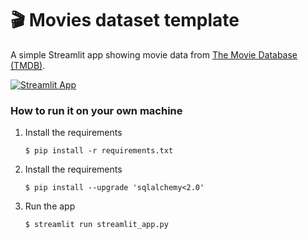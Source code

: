# 🎬 Movies dataset template

A simple Streamlit app showing movie data from [The Movie Database (TMDB)](https://www.kaggle.com/datasets/tmdb/tmdb-movie-metadata). 

[![Streamlit App](https://static.streamlit.io/badges/streamlit_badge_black_white.svg)](https://movies-dataset-template.streamlit.app/)

### How to run it on your own machine

1. Install the requirements

   ```
   $ pip install -r requirements.txt
   ```
2. Install the requirements

   ```   
   $ pip install --upgrade 'sqlalchemy<2.0'
   ```

3. Run the app

   ```
   $ streamlit run streamlit_app.py
   ```
